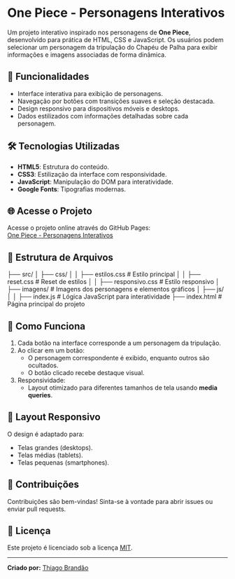 # One Piece - Personagens Interativos

Um projeto interativo inspirado nos personagens de **One Piece**, desenvolvido para prática de HTML, CSS e JavaScript. Os usuários podem selecionar um personagem da tripulação do Chapéu de Palha para exibir informações e imagens associadas de forma dinâmica.

## 🚀 Funcionalidades

- Interface interativa para exibição de personagens.
- Navegação por botões com transições suaves e seleção destacada.
- Design responsivo para dispositivos móveis e desktops.
- Dados estilizados com informações detalhadas sobre cada personagem.

## 🛠️ Tecnologias Utilizadas

- **HTML5**: Estrutura do conteúdo.
- **CSS3**: Estilização da interface com responsividade.
- **JavaScript**: Manipulação do DOM para interatividade.
- **Google Fonts**: Tipografias modernas.

## 🌐 Acesse o Projeto

Acesse o projeto online através do GitHub Pages:  
[One Piece - Personagens Interativos](https://mrjack357.github.io/one-piece-projeto/)

## 📂 Estrutura de Arquivos

├── src/ │ ├── css/ │ │ ├── estilos.css # Estilo principal │ │ ├── reset.css # Reset de estilos │ │ ├── responsivo.css # Estilo responsivo │ ├── imagens/ # Imagens dos personagens e elementos gráficos │ ├── js/ │ │ ├── index.js # Lógica JavaScript para interatividade ├── index.html # Página principal do projeto



## 📖 Como Funciona

1. Cada botão na interface corresponde a um personagem da tripulação.
2. Ao clicar em um botão:
   - O personagem correspondente é exibido, enquanto outros são ocultados.
   - O botão clicado recebe destaque visual.
3. Responsividade:
   - Layout otimizado para diferentes tamanhos de tela usando **media queries**.

## 📱 Layout Responsivo

O design é adaptado para:
- Telas grandes (desktops).
- Telas médias (tablets).
- Telas pequenas (smartphones).

## 🤝 Contribuições

Contribuições são bem-vindas! Sinta-se à vontade para abrir issues ou enviar pull requests.

## 📝 Licença

Este projeto é licenciado sob a licença [MIT](LICENSE).

---

**Criado por:** [Thiago Brandão](https://github.com/MrJack357)  

